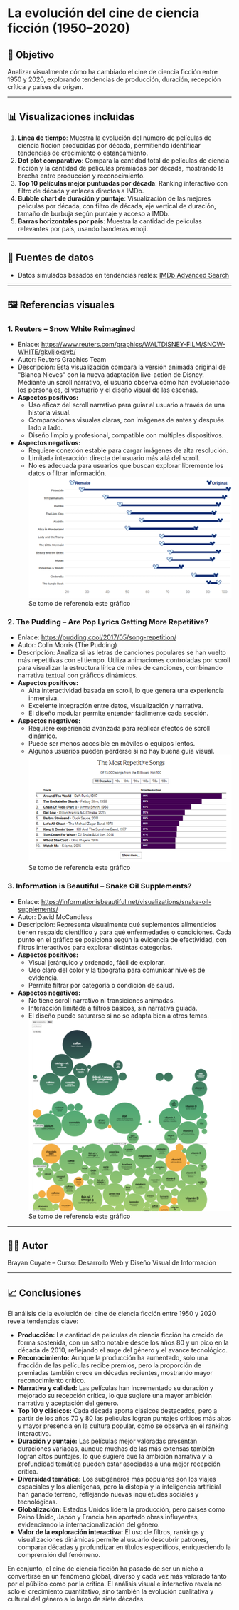 # La evolución del cine de ciencia ficción (1950–2020)

## 🎯 Objetivo
Analizar visualmente cómo ha cambiado el cine de ciencia ficción entre 1950 y 2020, explorando tendencias de producción, duración, recepción crítica y países de origen.

---

## 📊 Visualizaciones incluidas

1. **Línea de tiempo**: Muestra la evolución del número de películas de ciencia ficción producidas por década, permitiendo identificar tendencias de crecimiento o estancamiento.
2. **Dot plot comparativo**: Compara la cantidad total de películas de ciencia ficción y la cantidad de películas premiadas por década, mostrando la brecha entre producción y reconocimiento.
3. **Top 10 películas mejor puntuadas por década**: Ranking interactivo con filtro de década y enlaces directos a IMDb.
4. **Bubble chart de duración y puntaje**: Visualización de las mejores películas por década, con filtro de década, eje vertical de duración, tamaño de burbuja según puntaje y acceso a IMDb.
5. **Barras horizontales por país**: Muestra la cantidad de películas relevantes por país, usando banderas emoji.

---

## 📁 Fuentes de datos
- Datos simulados basados en tendencias reales: [IMDb Advanced Search](https://www.imdb.com/search/title/?genres=sci-fi&title_type=feature&sort=year,asc)

---

## 🖼️ Referencias visuales

### 1. Reuters – Snow White Reimagined
- Enlace: https://www.reuters.com/graphics/WALTDISNEY-FILM/SNOW-WHITE/gkvljloxavb/
- Autor: Reuters Graphics Team
- Descripción: Esta visualización compara la versión animada original de "Blanca Nieves" con la nueva adaptación live-action de Disney. Mediante un scroll narrativo, el usuario observa cómo han evolucionado los personajes, el vestuario y el diseño visual de las escenas.
- **Aspectos positivos:**
  - Uso eficaz del scroll narrativo para guiar al usuario a través de una historia visual.
  - Comparaciones visuales claras, con imágenes de antes y después lado a lado.
  - Diseño limpio y profesional, compatible con múltiples dispositivos.
- **Aspectos negativos:**
  - Requiere conexión estable para cargar imágenes de alta resolución.
  - Limitada interacción directa del usuario más allá del scroll.
  - No es adecuada para usuarios que buscan explorar libremente los datos o filtrar información.
![Remake vs Original](images/referencia1.png)
Se tomo de referencia este gráfico
### 2. The Pudding – Are Pop Lyrics Getting More Repetitive?
- Enlace: https://pudding.cool/2017/05/song-repetition/
- Autor: Colin Morris (The Pudding)
- Descripción: Analiza si las letras de canciones populares se han vuelto más repetitivas con el tiempo. Utiliza animaciones controladas por scroll para visualizar la estructura lírica de miles de canciones, combinando narrativa textual con gráficos dinámicos.
- **Aspectos positivos:**
  - Alta interactividad basada en scroll, lo que genera una experiencia inmersiva.
  - Excelente integración entre datos, visualización y narrativa.
  - El diseño modular permite entender fácilmente cada sección.
- **Aspectos negativos:**
  - Requiere experiencia avanzada para replicar efectos de scroll dinámico.
  - Puede ser menos accesible en móviles o equipos lentos.
  - Algunos usuarios pueden perderse si no hay buena guía visual.
![Most Repetitive Songs](images/referencia2.png)
Se tomo de referencia este gráfico
### 3. Information is Beautiful – Snake Oil Supplements?
- Enlace: https://informationisbeautiful.net/visualizations/snake-oil-supplements/
- Autor: David McCandless
- Descripción: Representa visualmente qué suplementos alimenticios tienen respaldo científico y para qué enfermedades o condiciones. Cada punto en el gráfico se posiciona según la evidencia de efectividad, con filtros interactivos para explorar distintas categorías.
- **Aspectos positivos:**
  - Visual jerárquico y ordenado, fácil de explorar.
  - Uso claro del color y la tipografía para comunicar niveles de evidencia.
  - Permite filtrar por categoría o condición de salud.
- **Aspectos negativos:**
  - No tiene scroll narrativo ni transiciones animadas.
  - Interacción limitada a filtros básicos, sin narrativa guiada.
  - El diseño puede saturarse si no se adapta bien a otros temas.
![Snake Oil Supplements](images/referencia3.png)
Se tomo de referencia este gráfico

---

## 👨‍💻 Autor
Brayan Cuyate – Curso: Desarrollo Web y Diseño Visual de Información

---

## 📈 Conclusiones
El análisis de la evolución del cine de ciencia ficción entre 1950 y 2020 revela tendencias clave:

- **Producción:** La cantidad de películas de ciencia ficción ha crecido de forma sostenida, con un salto notable desde los años 80 y un pico en la década de 2010, reflejando el auge del género y el avance tecnológico.
- **Reconocimiento:** Aunque la producción ha aumentado, solo una fracción de las películas recibe premios, pero la proporción de premiadas también crece en décadas recientes, mostrando mayor reconocimiento crítico.
- **Narrativa y calidad:** Las películas han incrementado su duración y mejorado su recepción crítica, lo que sugiere una mayor ambición narrativa y aceptación del género.
- **Top 10 y clásicos:** Cada década aporta clásicos destacados, pero a partir de los años 70 y 80 las películas logran puntajes críticos más altos y mayor presencia en la cultura popular, como se observa en el ranking interactivo.
- **Duración y puntaje:** Las películas mejor valoradas presentan duraciones variadas, aunque muchas de las más extensas también logran altos puntajes, lo que sugiere que la ambición narrativa y la profundidad temática pueden estar asociadas a una mejor recepción crítica.
- **Diversidad temática:** Los subgéneros más populares son los viajes espaciales y los alienígenas, pero la distopía y la inteligencia artificial han ganado terreno, reflejando nuevas inquietudes sociales y tecnológicas.
- **Globalización:** Estados Unidos lidera la producción, pero países como Reino Unido, Japón y Francia han aportado obras influyentes, evidenciando la internacionalización del género.
- **Valor de la exploración interactiva:** El uso de filtros, rankings y visualizaciones dinámicas permite al usuario descubrir patrones, comparar décadas y profundizar en títulos específicos, enriqueciendo la comprensión del fenómeno.

En conjunto, el cine de ciencia ficción ha pasado de ser un nicho a convertirse en un fenómeno global, diverso y cada vez más valorado tanto por el público como por la crítica. El análisis visual e interactivo revela no solo el crecimiento cuantitativo, sino también la evolución cualitativa y cultural del género a lo largo de siete décadas. 